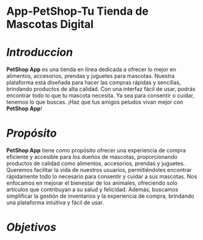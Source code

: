 # App-PetShop-Tu Tienda de Mascotas Digital

# *Introduccion*
**PetShop App** es una tienda en línea dedicada a ofrecer lo mejor en alimentos, accesorios, prendas y juguetes para mascotas.
Nuestra plataforma está diseñada para hacer las compras rápidas y sencillas, brindando productos de alta calidad. 
Con una interfaz fácil de usar, podrás encontrar todo lo que tu mascota necesita. 
Ya sea para consentir o cuidar, tenemos lo que buscas. ¡Haz que tus amigos peludos vivan mejor con **PetShop App**!

# *Propósito*
**PetShop App** tiene como propósito ofrecer una experiencia de compra eficiente y accesible para los dueños de mascotas, proporcionando productos de calidad como alimentos, accesorios, prendas y juguetes.
Queremos facilitar la vida de nuestros usuarios, permitiéndoles encontrar rápidamente todo lo necesario para consentir y cuidar a sus mascotas. 
Nos enfocamos en mejorar el bienestar de los animales, ofreciendo solo artículos que contribuyan a su salud y felicidad. 
Además, buscamos simplificar la gestión de inventarios y la experiencia de compra, brindando una plataforma intuitiva y fácil de usar.

# *Objetivos*
